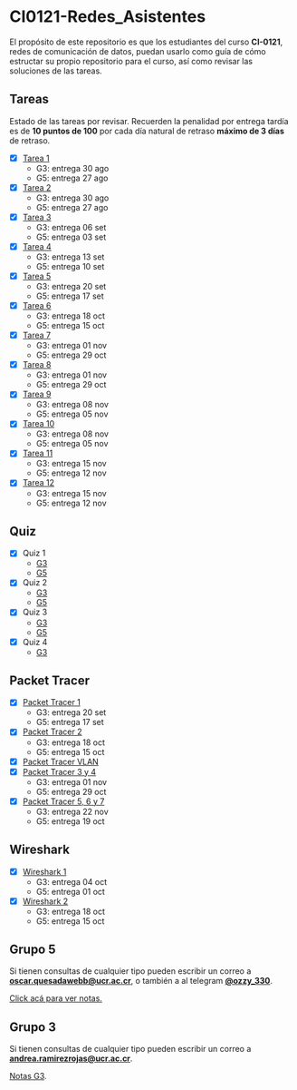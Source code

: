 # CI0121-Redes_Asistentes

El propósito de este repositorio es que los estudiantes del curso **CI-0121**, redes de comunicación de datos, puedan usarlo como guía de cómo estructar su propio repositorio para el curso, así como revisar las soluciones de las tareas.

## Tareas

Estado de las tareas por revisar. Recuerden la penalidad por entrega tardía es de **10 puntos de 100** por cada día natural de retraso **máximo de 3 días** de retraso.

- [x] [Tarea 1](./tareas/tarea1/)
  - G3: entrega 30 ago
  - G5: entrega 27 ago
- [x] [Tarea 2](./tareas/tarea2/)
  - G3: entrega 30 ago
  - G5: entrega 27 ago
- [x] [Tarea 3](./tareas/tarea3/)
  - G3: entrega 06 set
  - G5: entrega 03 set
- [x] [Tarea 4](./tareas/tarea4/)
  - G3: entrega 13 set
  - G5: entrega 10 set
- [x] [Tarea 5](./tareas/tarea5/)
  - G3: entrega 20 set
  - G5: entrega 17 set
- [x] [Tarea 6](./tareas/tarea6/)
  - G3: entrega 18 oct
  - G5: entrega 15 oct
- [x] [Tarea 7](./tareas/tarea7/)
  - G3: entrega 01 nov
  - G5: entrega 29 oct
- [x] [Tarea 8](./tareas/tarea8/)
  - G3: entrega 01 nov
  - G5: entrega 29 oct
- [x] [Tarea 9](./tareas/tarea9/)
  - G3: entrega 08 nov
  - G5: entrega 05 nov
- [x] [Tarea 10](./tareas/tarea10/)
  - G3: entrega 08 nov
  - G5: entrega 05 nov
- [x] [Tarea 11](./tareas/tarea11/)
  - G3: entrega 15 nov
  - G5: entrega 12 nov
- [x] [Tarea 12](./tareas/tarea12/)
  - G3: entrega 15 nov
  - G5: entrega 12 nov

## Quiz

- [x] Quiz 1
  - [G3](./quiz/G3/Quiz%201.pdf)
  - [G5](./quiz/G5/quiz1)
- [x] Quiz 2
  - [G3](https://github.com/Andrearamirezr/CI0121-Redes_Asistentes/blob/main/quiz/G3/Quiz%202%20-%20Soluci%C3%B3n.pdf)
  - [G5](./quiz/G5/quiz2/)
- [x] Quiz 3
  - [G3](https://github.com/Andrearamirezr/CI0121-Redes_Asistentes/blob/main/quiz/G3/Quiz%203%20-%20Soluci%C3%B3n.pdf)
  - [G5](./quiz/G5/quiz3/)
- [x] Quiz 4
  - [G3](https://github.com/Andrearamirezr/CI0121-Redes_Asistentes/blob/main/quiz/G3/Quiz%204%20-%20Soluci%C3%B3n.pdf)

## Packet Tracer

- [x] [Packet Tracer 1](./packet_tracer/pt1/)
  - G3: entrega 20 set
  - G5: entrega 17 set
- [x] [Packet Tracer 2](./packet_tracer/pt2/)
  - G3: entrega 18 oct
  - G5: entrega 15 oct
- [x] [Packet Tracer VLAN](./packet_tracer/ptv/)
- [x] [Packet Tracer 3 y 4](./packet_tracer/pt3_4/)
  - G3: entrega 01 nov
  - G5: entrega 29 oct
- [x] [Packet Tracer 5, 6 y 7](./packet_tracer/pt5_6_7/)
  - G3: entrega 22 nov
  - G5: entrega 19 oct

## Wireshark

- [x] [Wireshark 1](./wireshark/ws1)
  - G3: entrega 04 oct
  - G5: entrega 01 oct
- [x] [Wireshark 2](./wireshark/ws2)
  - G3: entrega 18 oct
  - G5: entrega 15 oct

## Grupo 5

Si tienen consultas de cualquier tipo pueden escribir un correo a [**oscar.quesadawebb@ucr.ac.cr**](mailto:oscar.quesadawebb@ucr.ac.cr), o también a al telegram [**@ozzy_330**](https://t.me/ozzy_330).

[Click acá para ver notas.](https://docs.google.com/spreadsheets/d/1GakMUIu5vVlCsuaAX2JkWaBTBvURpckusxheio5P_Ko/edit?usp=sharing)

## Grupo 3

Si tienen consultas de cualquier tipo pueden escribir un correo a [**andrea.ramirezrojas@ucr.ac.cr**](mailto:andrea.ramirezrojas@ucr.ac.cr).

[Notas G3](https://docs.google.com/spreadsheets/d/1lTzrzjKo2Qmax7s5y9ahKAydDnOOf2E6qDKwnUj9Wuc/edit?usp=sharing).
